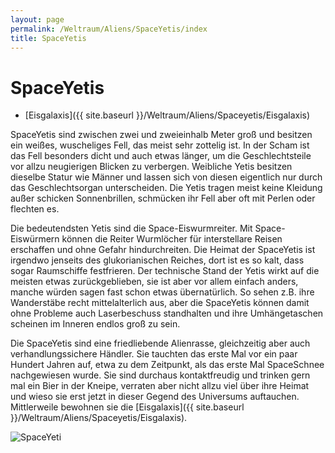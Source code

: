 ```yaml
---
layout: page
permalink: /Weltraum/Aliens/SpaceYetis/index
title: SpaceYetis
---
```



# SpaceYetis


- [Eisgalaxis]({{ site.baseurl }}/Weltraum/Aliens/Spaceyetis/Eisgalaxis)

SpaceYetis sind zwischen zwei und zweieinhalb Meter groß und besitzen ein weißes, wuscheliges Fell, das meist sehr zottelig ist. In der Scham ist das Fell besonders dicht und auch etwas länger, um die Geschlechtsteile vor allzu neugierigen Blicken zu verbergen. Weibliche Yetis besitzen dieselbe Statur wie Männer und lassen sich von diesen eigentlich nur durch das Geschlechtsorgan unterscheiden. Die Yetis tragen meist keine Kleidung außer schicken Sonnenbrillen, schmücken ihr Fell aber oft mit Perlen oder flechten es.

Die bedeutendsten Yetis sind die Space-Eiswurmreiter. Mit Space-Eiswürmern können die Reiter Wurmlöcher für interstellare Reisen erschaffen und ohne Gefahr hindurchreiten. Die Heimat der SpaceYetis ist irgendwo jenseits des glukorianischen Reiches, dort ist es so kalt, dass sogar Raumschiffe festfrieren. Der technische Stand der Yetis wirkt auf die meisten etwas zurückgeblieben, sie ist aber vor allem einfach anders, manche würden sagen fast schon etwas übernatürlich. So sehen z.B. ihre Wanderstäbe recht mittelalterlich aus, aber die SpaceYetis können damit ohne Probleme auch Laserbeschuss standhalten und ihre Umhängetaschen scheinen im Inneren endlos groß zu sein.

Die SpaceYetis sind eine friedliebende Alienrasse, gleichzeitig aber auch verhandlungssichere Händler. Sie tauchten das erste Mal vor ein paar Hundert Jahren auf, etwa zu dem Zeitpunkt, als das erste Mal SpaceSchnee nachgewiesen wurde. Sie sind durchaus kontaktfreudig und trinken gern mal ein Bier in der Kneipe, verraten aber nicht allzu viel über ihre Heimat und wieso sie erst jetzt in dieser Gegend des Universums auftauchen. Mittlerweile bewohnen sie die [Eisgalaxis]({{ site.baseurl }}/Weltraum/Aliens/Spaceyetis/Eisgalaxis).


<aside><img alt="SpaceYeti" src="{{ site.baseurl }}/assets/pics/spacepirates/gallery/sp/nrm/yeti.jpg" /></aside>

